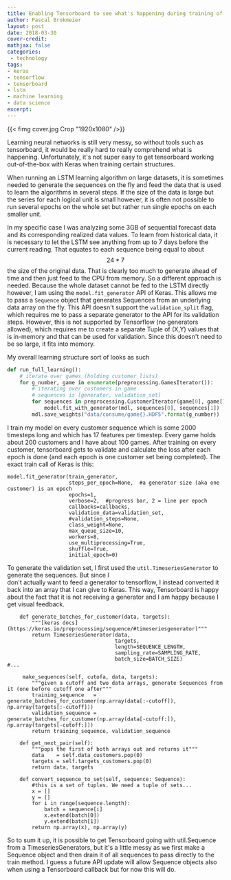 ```yaml
---
title: Enabling Tensorboard to see what's happening during training of an LSTM on Keras using a Timeseries Generator
author: Pascal Brokmeier
layout: post
date: 2018-03-30
cover-credit: 
mathjax: false
categories:
 - technology
tags: 
- keras 
- tensorflow 
- tensorboard 
- lstm
- machine learning 
- data science
excerpt: 
---
```


{{< fimg cover.jpg Crop "1920x1080" />}}

Learning neural networks is still very messy, so without tools such as tensorboard, it would be really hard to really
comprehend what is happening. Unfortunately, it's not super easy to get tensorboard working out-of-the-box with Keras
when training certain structures. 

When running an LSTM learning algorithm on large datasets, it is sometimes needed to generate the sequences on the fly
and feed the data that is used to learn the algorithms in several steps. If the size of the data is large but the series
for each logical unit is small however, it is often not possible to run several epochs on the whole set but rather run
single epochs on each smaller unit.

In my specific case I was analyzing some 3GB of sequential forecast data and its corresponding realized data values. To
learn from historical data, it is necessary to let the LSTM see anything from up to 7 days before the current reading.
That equates to each sequence being equal to about $$ 24 * 7 $$ the size of the original data. That is clearly too much
to generate ahead of time and then just feed to the CPU from memory. So a different approach is needed. Because the
whole dataset cannot be fed to the LSTM directly however, I am using the `model.fit_generator` API of Keras. This allows
me to pass a `Sequence` object that generates Sequences from an underlying data array on the fly. This API doesn't
support the `validation_split` flag, which requires me to pass a separate generator to the API for its validation steps.
However, this is not supported by Tensorflow (no generators allowed), which requires me to create a separate Tuple of
(X,Y) values that is in-memory and that can be used for validation. Since this doesn't need to be so large, it fits into
memory. 

My overall learning structure sort of looks as such

```python
def run_full_learning():
    # iterate over games (holding customer lists)
    for g_number, game in enumerate(preprocessing.GamesIterator()):
        # iterating over customers in game
		# sequences is [generator, validation_set]
        for sequences in preprocessing.CustomerIterator(game[0], game[1]):
            model.fit_with_generator(mdl, sequences[0], sequences[1])
        mdl.save_weights("data/consume/game{}.HDF5".format(g_number))
```

I train my model on every customer sequence which is some 2000 timesteps long and which has 17 features per timestep.
Every game holds about 200 customers and I have about 100 games. After training on every customer, tensorboard gets to
validate and calculate the loss after each epoch is done (and each epoch is one customer set being completed). The exact
train call of Keras is this:

```
model.fit_generator(train_generator,
                    steps_per_epoch=None,  #a generator size (aka one customer) is an epoch
                    epochs=1,
                    verbose=2,  #progress bar, 2 = line per epoch
                    callbacks=callbacks,
                    validation_data=validation_set,
                    #validation_steps=None,
                    class_weight=None,
                    max_queue_size=10,
                    workers=8,
                    use_multiprocessing=True,
                    shuffle=True,
                    initial_epoch=0)
```

To generate the validation set, I first used the `util.TimeseriesGenerator` to generate the sequences. But since I  
don't actually want to feed a generator to tensorflow, I instead converted it back into an array that I can give to
Keras. This way, Tensorboard is happy about the fact that it is not receiving a generator and I am happy because I get
visual feedback. 

```
	def generate_batches_for_customer(data, targets):
    	"""[keras docs](https://keras.io/preprocessing/sequence/#timeseriesgenerator)"""
    	return TimeseriesGenerator(data,
        	                       targets,
        	                       length=SEQUENCE_LENGTH,
        	                       sampling_rate=SAMPLING_RATE,
        	                       batch_size=BATCH_SIZE)
#...

     make_sequences(self, cutofa, data, targets):
        """given a cutoff and two data arrays, generate Sequences from it (one before cutoff one after"""
        training_sequence   = generate_batches_for_customer(np.array(data[:-cutoff]), np.array(targets[:-cutoff]))
        validation_sequence = generate_batches_for_customer(np.array(data[-cutoff:]), np.array(targets[-cutoff:]))
        return training_sequence, validation_sequence

    def get_next_pair(self):
        """pops the first of both arrays out and returns it"""
        data    = self.data_customers.pop(0)
        targets = self.targets_customers.pop(0)
        return data, targets

    def convert_sequence_to_set(self, sequence: Sequence):
        #this is a set of tuples. We need a tuple of sets...
        x = []
        y = []
        for i in range(sequence.length):
            batch = sequence[i]
            x.extend(batch[0])
            y.extend(batch[1])
        return np.array(x), np.array(y)
```

So to sum it up, it is possible to get Tensorboard going with util.Sequence from a TimeseriesGenerators, but it's a
little messy as we first make a Sequence object and then drain it of all sequences to pass directly to the train method.
I guess a future API update will allow Sequence objects also when using a Tensorboard callback but for now this will do.

